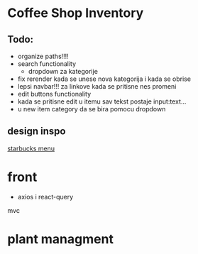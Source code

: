 # Coffee Shop Inventory

## Todo:

- organize paths!!!!
- search functionality
  - dropdown za kategorije
- fix rerender kada se unese nova kategorija i kada se obrise
- lepsi navbar!!! za linkove kada se pritisne nes promeni
- edit buttons functionality
- kada se pritisne edit u itemu sav tekst postaje input:text...
- u new item category da se bira pomocu dropdown

## design inspo

[starbucks menu](https://www.starbucks.com/menu)

# front

- axios i react-query

mvc

# plant managment